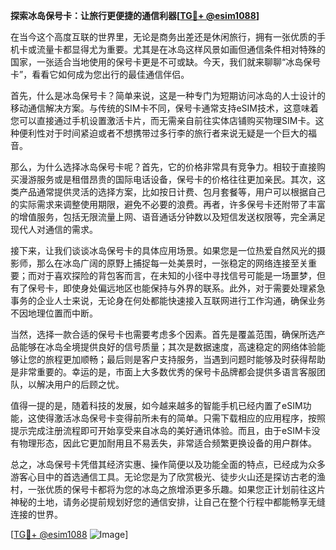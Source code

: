 **探索冰岛保号卡：让旅行更便捷的通信利器[[TG💪+ @esim1088](https://t.me/s/esim1088)]**

在当今这个高度互联的世界里，无论是商务出差还是休闲旅行，拥有一张优质的手机卡或流量卡都显得尤为重要。尤其是在冰岛这样风景如画但通信条件相对特殊的国家，一张适合当地使用的保号卡更是不可或缺。今天，我们就来聊聊“冰岛保号卡”，看看它如何成为您出行的最佳通信伴侣。

首先，什么是冰岛保号卡？简单来说，这是一种专门为短期访问冰岛的人士设计的移动通信解决方案。与传统的SIM卡不同，保号卡通常支持eSIM技术，这意味着您可以直接通过手机设置激活卡片，而无需亲自前往实体店铺购买物理SIM卡。这种便利性对于时间紧迫或者不想携带过多行李的旅行者来说无疑是一个巨大的福音。

那么，为什么选择冰岛保号卡呢？首先，它的价格非常具有竞争力。相较于直接购买漫游服务或是租借昂贵的国际电话设备，保号卡的价格往往更加亲民。其次，这类产品通常提供灵活的选择方案，比如按日计费、包月套餐等，用户可以根据自己的实际需求来调整使用期限，避免不必要的浪费。再者，许多保号卡还附带了丰富的增值服务，包括无限流量上网、语音通话分钟数以及短信发送权限等，完全满足现代人对通信的需求。

接下来，让我们谈谈冰岛保号卡的具体应用场景。如果您是一位热爱自然风光的摄影师，那么在冰岛广阔的原野上捕捉每一处美景时，一张稳定的网络连接至关重要；而对于喜欢探险的背包客而言，在未知的小径中寻找信号可能是一场噩梦，但有了保号卡，即使身处偏远地区也能保持与外界的联系。此外，对于需要处理紧急事务的企业人士来说，无论身在何处都能快速接入互联网进行工作沟通，确保业务不因地理位置而中断。

当然，选择一款合适的保号卡也需要考虑多个因素。首先是覆盖范围，确保所选产品能够在冰岛全境提供良好的信号质量；其次是数据速度，高速稳定的网络体验能够让您的旅程更加顺畅；最后则是客户支持服务，当遇到问题时能够及时获得帮助是非常重要的。幸运的是，市面上大多数优秀的保号卡品牌都会提供多语言客服团队，以解决用户的后顾之忧。

值得一提的是，随着科技的发展，如今越来越多的智能手机已经内置了eSIM功能，这使得激活冰岛保号卡变得前所未有的简单。只需下载相应的应用程序，按照提示完成注册流程即可开始享受来自冰岛的美好通讯体验。而且，由于eSIM卡没有物理形态，因此它更加耐用且不易丢失，非常适合频繁更换设备的用户群体。

总之，冰岛保号卡凭借其经济实惠、操作简便以及功能全面的特点，已经成为众多游客心目中的首选通信工具。无论您是为了欣赏极光、徒步火山还是探访古老的渔村，一张优质的保号卡都将为您的冰岛之旅增添更多乐趣。如果您正计划前往这片神秘的土地，请务必提前规划好您的通信安排，让自己在整个行程中都能畅享无缝连接的世界。

[[TG💪+ @esim1088](https://t.me/s/esim1088) ![Image](https://i.postimg.cc/4NQfJmqS/Snipaste-2025-05-13-00-14-12.png)]